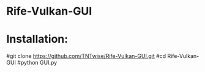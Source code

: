 # Rife-Vulkan-GUI
#
#
#
# Installation:
#git clone https://github.com/TNTwise/Rife-Vulkan-GUI.git
#cd Rife-Vulkan-GUI
#python GUI.py
